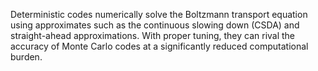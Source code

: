 Deterministic codes numerically solve the Boltzmann transport equation using approximates such as the continuous slowing down (CSDA) and straight-ahead approximations.  With proper tuning, they can rival the accuracy of Monte Carlo codes at a significantly reduced computational burden.
